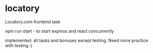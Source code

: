 # locatory

Locatory.com frontend task

npm run start - to start express and react concurrently

implemented: all tasks and bonuses except testing. Need more practice with testing :)
